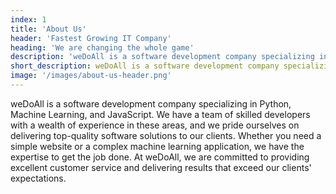 ```yaml
---
index: 1
title: 'About Us'
header: 'Fastest Growing IT Company'
heading: 'We are changing the whole game'
description: 'weDoAll is a software development company specializing in Python, Machine Learning, and JavaScript. We have a team of skilled developers with a wealth of experience in these areas, and we pride ourselves on delivering top-quality software solutions to our clients. Whether you need a simple website or a complex machine learning application, we have the expertise to get the job done. At weDoAll, we are committed to providing excellent customer service and delivering results that exceed our clients expectations.'
short_description: weDoAll is a software development company specializing in Python, Machine Learning, and JavaScript. We have a team of skilled developers with a wealth of experience in these areas, and we pride ourselves on delivering top-quality software solutions to our clients.
image: '/images/about-us-header.png'
---
```


weDoAll is a software development company specializing in Python, Machine Learning, and JavaScript. We have a team of skilled developers with a wealth of experience in these areas, and we pride ourselves on delivering top-quality software solutions to our clients. Whether you need a simple website or a complex machine learning application, we have the expertise to get the job done. At weDoAll, we are committed to providing excellent customer service and delivering results that exceed our clients' expectations.
